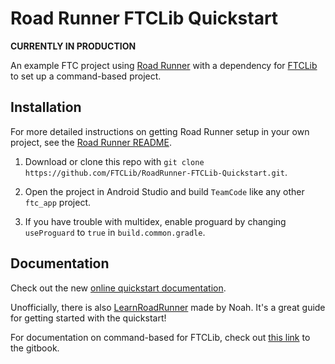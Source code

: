 # Road Runner FTCLib Quickstart

**CURRENTLY IN PRODUCTION**

An example FTC project using [Road Runner](https://github.com/acmerobotics/road-runner) with a dependency for [FTCLib](https://www.github.com/FTCLib/FTCLib) to set up a command-based project.

## Installation

For more detailed instructions on getting Road Runner setup in your own project, see the [Road Runner README](https://github.com/acmerobotics/road-runner#core).

1. Download or clone this repo with `git clone https://github.com/FTCLib/RoadRunner-FTCLib-Quickstart.git`.

1. Open the project in Android Studio and build `TeamCode` like any other `ftc_app` project.

1. If you have trouble with multidex, enable proguard by changing `useProguard` to `true` in `build.common.gradle`.

## Documentation

Check out the new [online quickstart documentation](https://acme-robotics.gitbook.io/road-runner/quickstart/introduction).

Unofficially, there is also [LearnRoadRunner](https://www.learnroadrunner.com/) made by Noah. It's a great guide for getting started with the quickstart!

For documentation on command-based for FTCLib, check out [this link](https://docs.ftclib.org/ftclib/command-base/command-system) to the gitbook.
